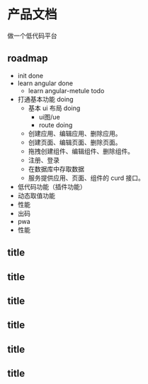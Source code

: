 # 产品文档

做一个低代码平台

## roadmap

- init  done
- learn angular done
  - learn angular-metule todo
- 打通基本功能 doing
  - 基本 ui 布局 doing
    - ui图/ue
    - route doing
  - 创建应用、编辑应用、删除应用。
  - 创建页面、编辑页面、删除页面。
  - 拖拽创建组件、编辑组件、删除组件。
  - 注册、登录
  - 在数据库中存取数据
  - 服务提供应用、页面、组件的 curd 接口。
- 低代码功能（插件功能）
- 动态取值功能
- 性能
- 出码
- pwa
- 性能

## title

## title

## title

## title

## title

## title
